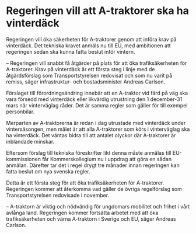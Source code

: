 # Regeringen vill att A-traktorer ska ha vinterdäck

Regeringen vill öka säkerheten för A-traktorer genom att införa krav på vinterdäck. Det tekniska kravet anmäls nu till EU, med ambitionen att regeringen sedan ska kunna fatta beslut inför vintern.

– Regeringen vill snabbt få åtgärder på plats för att öka trafiksäkerheten för A-traktorer. Krav på vinterdäck är ett första steg i linje med de åtgärdsförslag som Transportstyrelsen redovisat och som nu varit på remiss, säger infrastruktur- och bostadsminister Andreas Carlson.

Förslaget till förordningsändring innebär att en A-traktor vid färd på väg ska vara försedd med vinterdäck eller likvärdig utrustning den 1 december-31 mars när vinterväglag råder. Det är samma regler som gäller för till exempel personbilar.

Merparten av A-traktorerna är redan i dag utrustade med vinterdäck under vintersäsongen, men målet är att alla A-traktorer som körs i vinterväglag ska ha vinterdäck. Det väntas bidra till att antalet olyckor där A-traktorer är inblandade minskar.

Eftersom förslag till tekniska föreskrifter likt denna måste anmälas till EU-kommissionen får Kommerskollegium nu i uppdrag att göra en sådan anmälan. Därefter tar det i regel drygt tre månader innan regeringen kan fatta beslut om nya svenska regler.

Detta är ett första steg för att öka trafiksäkerheten för A-traktorer. Regeringen kommer att återkomma vad gäller de övriga regelförslag som Transportstyrelsen redovisade i november.

– A-traktorn är viktig och nödvändig för ungdomars mobilitet och frihet i vårt avlånga land. Regeringen kommer fortsätta arbetet med att öka trafiksäkerheten och värna A-traktorn i Sverige och EU, säger Andreas Carlson.
